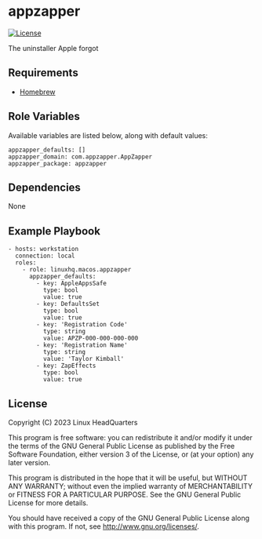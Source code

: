 # appzapper

[![License](https://img.shields.io/badge/license-GPLv3-lightgreen)](https://www.gnu.org/licenses/gpl-3.0.en.html#license-text)

The uninstaller Apple forgot

## Requirements

* [Homebrew](https://brew.sh)

## Role Variables

Available variables are listed below, along with default values:

    appzapper_defaults: []
    appzapper_domain: com.appzapper.AppZapper
    appzapper_package: appzapper

## Dependencies

None

## Example Playbook

    - hosts: workstation
      connection: local
      roles:
        - role: linuxhq.macos.appzapper
          appzapper_defaults:
            - key: AppleAppsSafe
              type: bool
              value: true
            - key: DefaultsSet
              type: bool
              value: true
            - key: 'Registration Code'
              type: string
              value: APZP-000-000-000-000
            - key: 'Registration Name'
              type: string
              value: 'Taylor Kimball'
            - key: ZapEffects
              type: bool
              value: true

## License

Copyright (C) 2023 Linux HeadQuarters

This program is free software: you can redistribute it and/or modify
it under the terms of the GNU General Public License as published by
the Free Software Foundation, either version 3 of the License, or
(at your option) any later version.

This program is distributed in the hope that it will be useful,
but WITHOUT ANY WARRANTY; without even the implied warranty of
MERCHANTABILITY or FITNESS FOR A PARTICULAR PURPOSE. See the
GNU General Public License for more details.

You should have received a copy of the GNU General Public License
along with this program. If not, see <http://www.gnu.org/licenses/>.
